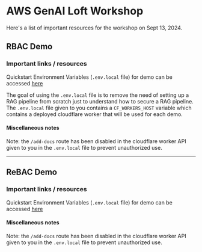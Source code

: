 # AWS GenAI Loft Workshop

Here's a list of important resources for the workshop on Sept 13, 2024.

## RBAC Demo
### Important links / resources
Quickstart Environment Variables (`.env.local` file) for demo can be accessed [here](.env.example)

The goal of using the `.env.local` file is to remove the need of setting up a RAG pipeline from scratch just to understand how to secure a RAG pipeline. The `.env.local` file given to you contains a `CF_WORKERS_HOST` variable which contains a deployed cloudflare worker that will be used for each demo.

#### Miscellaneous notes
Note: the `/add-docs` route has been disabled in the cloudflare worker API given to you in the `.env.local` file to prevent unauthorized use.

---
## ReBAC Demo
### Important links / resources
Quickstart Environment Variables (`.env.local` file) for demo can be accessed [here]()

#### Miscellaneous notes
Note: the `/add-docs` route has been disabled in the cloudflare worker API given to you in the `.env.local` file to prevent unauthorized use.
